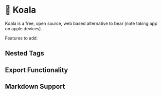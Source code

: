 # 🐨 Koala

Koala is a free, open source, web based alternative to bear (note taking app on apple devices).



Features to add:

## Nested Tags

## Export Functionality

## Markdown Support

